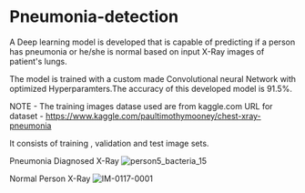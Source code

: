 # Pneumonia-detection
A Deep learning model is developed that is capable of predicting if a person has pneumonia or he/she is normal based on input X-Ray images of patient's lungs.

The model is trained with a custom made Convolutional neural Network with optimized Hyperparamters.The accuracy of this developed model is 91.5%.

NOTE - The training images datase used are from kaggle.com
URL for dataset - https://www.kaggle.com/paultimothymooney/chest-xray-pneumonia

It consists of training , validation and test image sets.


Pneumonia Diagnosed X-Ray
![person5_bacteria_15](https://user-images.githubusercontent.com/62499634/142476525-f1b8a1b7-4461-4ee7-8f7b-0ef953eb1597.jpeg)







Normal Person X-Ray
![IM-0117-0001](https://user-images.githubusercontent.com/62499634/142482019-ab9fcbc0-7f47-4fb7-9b1f-9b13b2b08709.jpeg)



